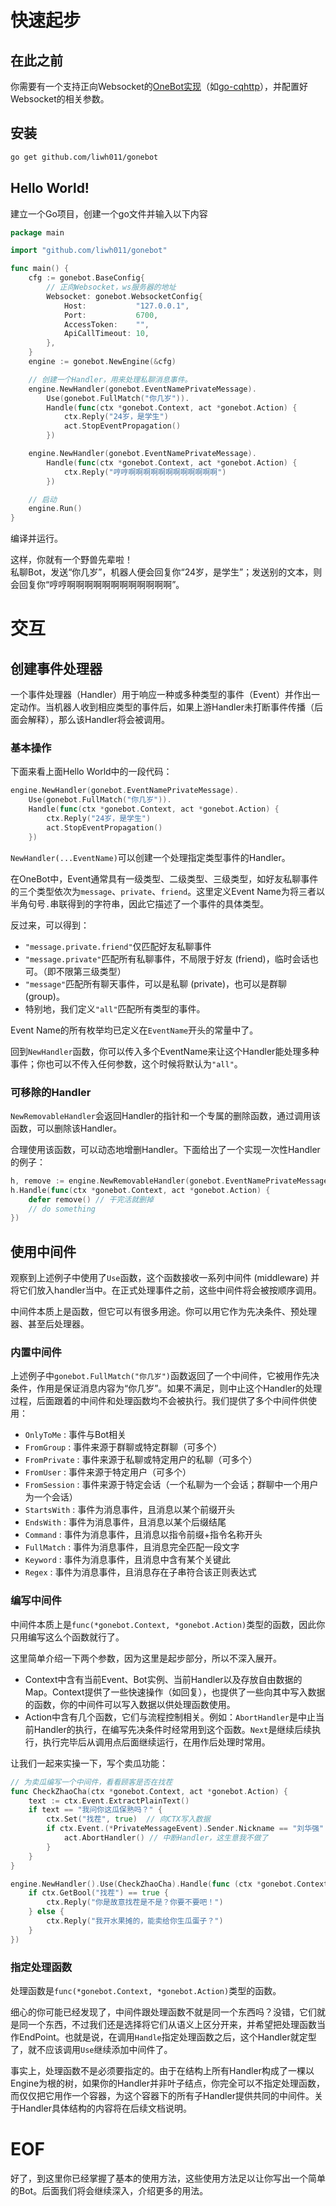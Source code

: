 # 快速起步
## 在此之前
你需要有一个支持正向Websocket的[OneBot实现](https://onebot.dev/ecosystem.html#onebot-%E5%AE%9E%E7%8E%B0)（如[go-cqhttp](https://github.com/Mrs4s/go-cqhttp)），并配置好Websocket的相关参数。

## 安装
```sh
go get github.com/liwh011/gonebot
```

## Hello World!
建立一个Go项目，创建一个go文件并输入以下内容
```go
package main

import "github.com/liwh011/gonebot"

func main() {
	cfg := gonebot.BaseConfig{
		// 正向Websocket，ws服务器的地址
		Websocket: gonebot.WebsocketConfig{
			Host:           "127.0.0.1",
			Port:           6700,
			AccessToken:    "",
			ApiCallTimeout: 10,
		},
	}
	engine := gonebot.NewEngine(&cfg)

	// 创建一个Handler，用来处理私聊消息事件。
	engine.NewHandler(gonebot.EventNamePrivateMessage).
		Use(gonebot.FullMatch("你几岁")).
		Handle(func(ctx *gonebot.Context, act *gonebot.Action) {
			ctx.Reply("24岁，是学生")
			act.StopEventPropagation()
		})

	engine.NewHandler(gonebot.EventNamePrivateMessage).
		Handle(func(ctx *gonebot.Context, act *gonebot.Action) {
			ctx.Reply("哼哼啊啊啊啊啊啊啊啊啊啊啊啊")
		})

	// 启动
	engine.Run()
}
```
编译并运行。

这样，你就有一个野兽先辈啦！   
私聊Bot，发送“你几岁”，机器人便会回复你“24岁，是学生”；发送别的文本，则会回复你“哼哼啊啊啊啊啊啊啊啊啊啊啊啊”。


# 交互
## 创建事件处理器
一个事件处理器（Handler）用于响应一种或多种类型的事件（Event）并作出一定动作。当机器人收到相应类型的事件后，如果上游Handler未打断事件传播（后面会解释），那么该Handler将会被调用。

### 基本操作
下面来看上面Hello World中的一段代码：
```go
engine.NewHandler(gonebot.EventNamePrivateMessage).
    Use(gonebot.FullMatch("你几岁")).
    Handle(func(ctx *gonebot.Context, act *gonebot.Action) {
        ctx.Reply("24岁，是学生")
        act.StopEventPropagation()
    })
```
`NewHandler(...EventName)`可以创建一个处理指定类型事件的Handler。

在OneBot中，Event通常具有一级类型、二级类型、三级类型，如好友私聊事件的三个类型依次为`message`、`private`、`friend`。这里定义Event Name为将三者以半角句号`.`串联得到的字符串，因此它描述了一个事件的具体类型。

反过来，可以得到：
- `"message.private.friend"`仅匹配好友私聊事件
- `"message.private"`匹配所有私聊事件，不局限于好友 (friend)，临时会话也可。（即不限第三级类型）
- `"message"`匹配所有聊天事件，可以是私聊 (private)，也可以是群聊 (group)。
- 特别地，我们定义`"all"`匹配所有类型的事件。

Event Name的所有枚举均已定义在`EventName`开头的常量中了。

回到`NewHandler`函数，你可以传入多个EventName来让这个Handler能处理多种事件；你也可以不传入任何参数，这个时候将默认为`"all"`。

### 可移除的Handler
`NewRemovableHandler`会返回Handler的指针和一个专属的删除函数，通过调用该函数，可以删除该Handler。

合理使用该函数，可以动态地增删Handler。下面给出了一个实现一次性Handler的例子：
```go
h, remove := engine.NewRemovableHandler(gonebot.EventNamePrivateMessage)
h.Handle(func(ctx *gonebot.Context, act *gonebot.Action) {
    defer remove() // 干完活就删掉
    // do something
})

```


## 使用中间件
观察到上述例子中使用了`Use`函数，这个函数接收一系列中间件 (middleware) 并将它们放入handler当中。在正式处理事件之前，这些中间件将会被按顺序调用。

中间件本质上是函数，但它可以有很多用途。你可以用它作为先决条件、预处理器、甚至后处理器。

### 内置中间件
上述例子中`gonebot.FullMatch("你几岁")`函数返回了一个中间件，它被用作先决条件，作用是保证消息内容为“你几岁”。如果不满足，则中止这个Handler的处理过程，后面跟着的中间件和处理函数均不会被执行。我们提供了多个中间件供使用：

- `OnlyToMe` : 事件与Bot相关
- `FromGroup` : 事件来源于群聊或特定群聊（可多个）
- `FromPrivate` : 事件来源于私聊或特定用户的私聊（可多个）
- `FromUser` : 事件来源于特定用户（可多个）
- `FromSession` : 事件来源于特定会话（一个私聊为一个会话；群聊中一个用户为一个会话）
- `StartsWith` : 事件为消息事件，且消息以某个前缀开头
- `EndsWith` : 事件为消息事件，且消息以某个后缀结尾
- `Command` : 事件为消息事件，且消息以指令前缀+指令名称开头
- `FullMatch` : 事件为消息事件，且消息完全匹配一段文字
- `Keyword` : 事件为消息事件，且消息中含有某个关键此
- `Regex` : 事件为消息事件，且消息存在子串符合该正则表达式

### 编写中间件
中间件本质上是`func(*gonebot.Context, *gonebot.Action)`类型的函数，因此你只用编写这么个函数就行了。

这里简单介绍一下两个参数，因为这里是起步部分，所以不深入展开。
- Context中含有当前Event、Bot实例、当前Handler以及存放自由数据的Map。Context提供了一些快速操作（如回复），也提供了一些向其中写入数据的函数，你的中间件可以写入数据以供处理函数使用。
- Action中含有几个函数，它们与流程控制相关。例如：`AbortHandler`是中止当前Handler的执行，在编写先决条件时经常用到这个函数。`Next`是继续后续执行，执行完毕后从调用点后面继续运行，在用作后处理时常用。

让我们一起来实操一下，写个卖瓜功能：
```go
// 为卖瓜编写一个中间件，看看顾客是否在找茬
func CheckZhaoCha(ctx *gonebot.Context, act *gonebot.Action) {
    text := ctx.Event.ExtractPlainText()
    if text == "我问你这瓜保熟吗？" {
        ctx.Set("找茬", true)  // 向CTX写入数据
        if ctx.Event.(*PrivateMessageEvent).Sender.Nickname == "刘华强" {
            act.AbortHandler() // 中断Handler，这生意我不做了
        }
    }
}

engine.NewHandler().Use(CheckZhaoCha).Handle(func (ctx *gonebot.Context, act *gonebot.Action) {
    if ctx.GetBool("找茬") == true {
        ctx.Reply("你是故意找茬是不是？你要不要吧！")
    } else {
        ctx.Reply("我开水果摊的，能卖给你生瓜蛋子？")
    }
})
```

### 指定处理函数
处理函数是`func(*gonebot.Context, *gonebot.Action)`类型的函数。

细心的你可能已经发现了，中间件跟处理函数不就是同一个东西吗？没错，它们就是同一个东西，不过我们还是选择将它们从语义上区分开来，并希望把处理函数当作EndPoint。也就是说，在调用`Handle`指定处理函数之后，这个Handler就定型了，就不应该调用`Use`继续添加中间件了。

事实上，处理函数不是必须要指定的。由于在结构上所有Handler构成了一棵以Engine为根的树，如果你的Handler并非叶子结点，你完全可以不指定处理函数，而仅仅把它用作一个容器，为这个容器下的所有子Handler提供共同的中间件。关于Handler具体结构的内容将在后续文档说明。

# EOF
好了，到这里你已经掌握了基本的使用方法，这些使用方法足以让你写出一个简单的Bot。后面我们将会继续深入，介绍更多的用法。